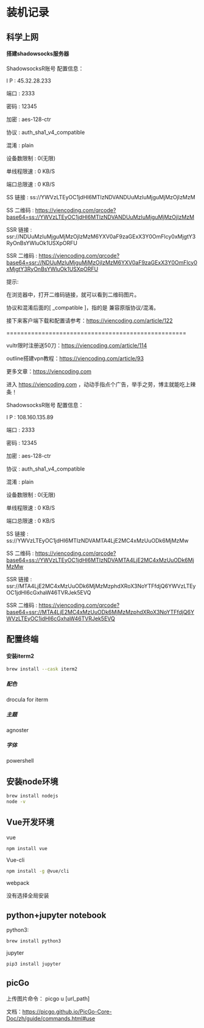 # 装机记录

## 科学上网

#### 搭建shadowsocks服务器

ShadowsocksR账号 配置信息：

 I P	  : 45.32.28.233

 端口	  : 2333

 密码	  : 12345

 加密	  : aes-128-ctr

 协议	  : auth_sha1_v4_compatible

 混淆	  : plain

 设备数限制 : 0(无限)

 单线程限速 : 0 KB/S

 端口总限速 : 0 KB/S

 SS  链接 : ss://YWVzLTEyOC1jdHI6MTIzNDVANDUuMzIuMjguMjMzOjIzMzM 

 SS 二维码 : https://viencoding.com/qrcode?base64=ss://YWVzLTEyOC1jdHI6MTIzNDVANDUuMzIuMjguMjMzOjIzMzM

 SSR  链接 : ssr://NDUuMzIuMjguMjMzOjIzMzM6YXV0aF9zaGExX3Y0OmFlcy0xMjgtY3RyOnBsYWluOk1USXpORFU 

 SSR 二维码 : https://viencoding.com/qrcode?base64=ssr://NDUuMzIuMjguMjMzOjIzMzM6YXV0aF9zaGExX3Y0OmFlcy0xMjgtY3RyOnBsYWluOk1USXpORFU 

 

 提示: 

在浏览器中，打开二维码链接，就可以看到二维码图片。

协议和混淆后面的[ _compatible ]，指的是 兼容原版协议/混淆。

接下来客户端下载和配置请参考：https://viencoding.com/article/122



===================================================

vultr限时注册送50刀：https://viencoding.com/article/114

outline搭建vpn教程：https://viencoding.com/article/93

更多文章：https://viencoding.com

进入 https://viencoding.com ，动动手指点个广告，举手之劳，博主就能吃上辣条！



ShadowsocksR账号 配置信息：



 I P	  : 108.160.135.89

 端口	  : 2333

 密码	  : 12345

 加密	  : aes-128-ctr

 协议	  : auth_sha1_v4_compatible

 混淆	  : plain

 设备数限制 : 0(无限)

 单线程限速 : 0 KB/S

 端口总限速 : 0 KB/S

 SS  链接 : ss://YWVzLTEyOC1jdHI6MTIzNDVAMTA4LjE2MC4xMzUuODk6MjMzMw 

 SS 二维码 : https://viencoding.com/qrcode?base64=ss://YWVzLTEyOC1jdHI6MTIzNDVAMTA4LjE2MC4xMzUuODk6MjMzMw

 SSR  链接 : ssr://MTA4LjE2MC4xMzUuODk6MjMzMzphdXRoX3NoYTFfdjQ6YWVzLTEyOC1jdHI6cGxhaW46TVRJek5EVQ 

 SSR 二维码 : https://viencoding.com/qrcode?base64=ssr://MTA4LjE2MC4xMzUuODk6MjMzMzphdXRoX3NoYTFfdjQ6YWVzLTEyOC1jdHI6cGxhaW46TVRJek5EVQ 

## 配置终端

#### 安装iterm2

```zsh
brew install --cask iterm2
```

##### 配色

drocula for iterm

##### 主题

agnoster

##### 字体

powershell

## 安装node环境

```zsh
brew install nodejs
node -v
```

## Vue开发环境

vue

```zsh
npm install vue
```

Vue-cli

```zsh
npm install -g @vue/cli
```

webpack

没有选择全局安装

## python+jupyter notebook

python3:

```zsh
brew install python3
```

jupyter

```zsh
pip3 install jupyter
```

## picGo

上传图片命令：
picgo u [url_path]

文档：https://picgo.github.io/PicGo-Core-Doc/zh/guide/commands.html#use

